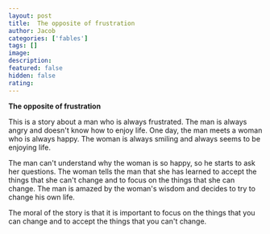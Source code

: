 ```yaml
---
layout: post
title:  The opposite of frustration
author: Jacob
categories: ['fables']
tags: []
image:
description: 
featured: false
hidden: false
rating: 
---
```


**The opposite of frustration**

This is a story about a man who is always frustrated. The man is always angry and doesn't know how to enjoy life. One day, the man meets a woman who is always happy. The woman is always smiling and always seems to be enjoying life.

The man can't understand why the woman is so happy, so he starts to ask her questions. The woman tells the man that she has learned to accept the things that she can't change and to focus on the things that she can change. The man is amazed by the woman's wisdom and decides to try to change his own life.

The moral of the story is that it is important to focus on the things that you can change and to accept the things that you can't change.

